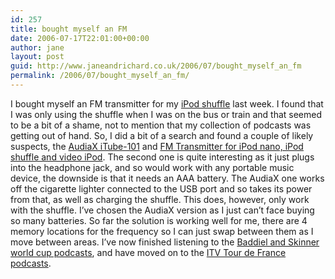 ```yaml
---
id: 257
title: bought myself an FM
date: 2006-07-17T22:01:00+00:00
author: jane
layout: post
guid: http://www.janeandrichard.co.uk/2006/07/bought_myself_an_fm
permalink: /2006/07/bought_myself_an_fm/
---
```

I bought myself an FM transmitter for my [iPod shuffle](http://v1.janeandrichard.co.uk/gadgets/review/shuffle.xml) last week. I found that I was only using the shuffle when I was on the bus or train and that seemed to be a bit of a shame, not to mention that my collection of podcasts was getting out of hand. So, I did a bit of a search and found a couple of likely suspects, the [AudiaX iTube-101](http://www.digiana.com/product/itube101.php) and [FM Transmitter for iPod nano, iPod shuffle and video iPod](http://shop.ipodworld.co.uk/iPodWorldSite/product/iPod_Shuffle_FM%20Transmitters/AU02/FM_Transmitter_for_iPod_Nano_iPod_Shuffle_and_video_iPod.htm). The second one is quite interesting as it just plugs into the headphone jack, and so would work with any portable music device, the downside is that it needs an AAA battery. The AudiaX one works off the cigarette lighter connected to the USB port and so takes its power from that, as well as charging the shuffle. This does, however, only work with the shuffle. I&#8217;ve chosen the AudiaX version as I just can&#8217;t face buying so many batteries. So far the solution is working well for me, there are 4 memory locations for the frequency so I can just swap between them as I move between areas. I&#8217;ve now finished listening to the [Baddiel and Skinner world cup podcasts](http://www.baddielandskinner.com/), and have moved on to the [ITV Tour de France podcasts](http://download.itv.com/tour/podcast.xml).